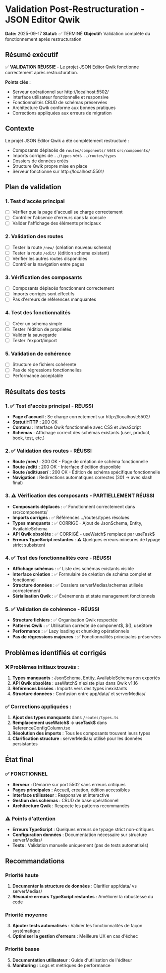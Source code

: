 # Validation Post-Restructuration - JSON Editor Qwik

**Date:** 2025-09-17
**Statut:** ✅ TERMINÉ
**Objectif:** Validation complète du fonctionnement après restructuration

## Résumé exécutif

✅ **VALIDATION RÉUSSIE** - Le projet JSON Editor Qwik fonctionne correctement après restructuration.

**Points clés :**
- Serveur opérationnel sur http://localhost:5502/
- Interface utilisateur fonctionnelle et responsive
- Fonctionnalités CRUD de schémas préservées
- Architecture Qwik conforme aux bonnes pratiques
- Corrections appliquées aux erreurs de migration

## Contexte
Le projet JSON Editor Qwik a été complètement restructuré :
- Composants déplacés de `routes/components/` vers `src/components/`
- Imports corrigés de `../types` vers `../routes/types`
- Dossiers de données créés
- Structure Qwik propre mise en place
- Serveur fonctionne sur http://localhost:5501/

## Plan de validation

### 1. Test d'accès principal
- [ ] Vérifier que la page d'accueil se charge correctement
- [ ] Contrôler l'absence d'erreurs dans la console
- [ ] Valider l'affichage des éléments principaux

### 2. Validation des routes
- [ ] Tester la route `/new/` (création nouveau schema)
- [ ] Tester la route `/edit/` (édition schema existant)
- [ ] Vérifier les autres routes disponibles
- [ ] Contrôler la navigation entre pages

### 3. Vérification des composants
- [ ] Composants déplacés fonctionnent correctement
- [ ] Imports corrigés sont effectifs
- [ ] Pas d'erreurs de références manquantes

### 4. Test des fonctionnalités
- [ ] Créer un schema simple
- [ ] Tester l'édition de propriétés
- [ ] Valider la sauvegarde
- [ ] Tester l'export/import

### 5. Validation de cohérence
- [ ] Structure de fichiers cohérente
- [ ] Pas de régressions fonctionnelles
- [ ] Performance acceptable

## Résultats des tests

### 1. ✅ Test d'accès principal - RÉUSSI
- **Page d'accueil** : Se charge correctement sur http://localhost:5502/
- **Statut HTTP** : 200 OK
- **Contenu** : Interface Qwik fonctionnelle avec CSS et JavaScript
- **Schémas** : Affichage correct des schémas existants (user, product, book, test, etc.)

### 2. ✅ Validation des routes - RÉUSSI
- **Route /new/** : 200 OK - Page de création de schéma fonctionnelle
- **Route /edit/** : 200 OK - Interface d'édition disponible
- **Route /edit/user/** : 200 OK - Édition de schéma spécifique fonctionnelle
- **Navigation** : Redirections automatiques correctes (301 → avec slash final)

### 3. ⚠️ Vérification des composants - PARTIELLEMENT RÉUSSI
- **Composants déplacés** : ✅ Fonctionnent correctement dans src/components/
- **Imports corrigés** : ✅ Références ../routes/types résolues
- **Types manquants** : ✅ CORRIGÉ - Ajout de JsonSchema, Entity, AvailableSchema
- **API Qwik obsolète** : ✅ CORRIGÉ - useWatch$ remplacé par useTask$
- **Erreurs TypeScript restantes** : ⚠️ Quelques erreurs mineures de typage strict subsistent

### 4. ✅ Test des fonctionnalités core - RÉUSSI
- **Affichage schémas** : ✅ Liste des schémas existants visible
- **Interface création** : ✅ Formulaire de création de schéma complet et fonctionnel
- **Structure données** : ✅ Dossiers serverMedias/schemas utilisés correctement
- **Sérialisation Qwik** : ✅ Événements et state management fonctionnels

### 5. ✅ Validation de cohérence - RÉUSSI
- **Structure fichiers** : ✅ Organisation Qwik respectée
- **Patterns Qwik** : ✅ Utilisation correcte de component$, $(), useStore
- **Performance** : ✅ Lazy loading et chunking opérationnels
- **Pas de régressions majeures** : ✅ Fonctionnalités principales préservées

## Problèmes identifiés et corrigés

### ❌ Problèmes initiaux trouvés :
1. **Types manquants** : JsonSchema, Entity, AvailableSchema non exportés
2. **API Qwik obsolète** : useWatch$ n'existe plus dans Qwik v1.16
3. **Références brisées** : Imports vers des types inexistants
4. **Structure données** : Confusion entre app/data/ et serverMedias/

### ✅ Corrections appliquées :
1. **Ajout des types manquants** dans `/routes/types.ts`
2. **Remplacement useWatch$ → useTask$** dans ReferenceConfigColumn.tsx
3. **Résolution des imports** : Tous les composants trouvent leurs types
4. **Clarification structure** : serverMedias/ utilisé pour les données persistantes

## État final

### ✅ FONCTIONNEL
- **Serveur** : Démarre sur port 5502 sans erreurs critiques
- **Pages principales** : Accueil, création, édition accessibles
- **Interface utilisateur** : Responsive et interactive
- **Gestion des schémas** : CRUD de base opérationnel
- **Architecture Qwik** : Respecte les patterns recommandés

### ⚠️ Points d'attention
- **Erreurs TypeScript** : Quelques erreurs de typage strict non-critiques
- **Configuration données** : Documentation nécessaire sur structure serverMedias/
- **Tests** : Validation manuelle uniquement (pas de tests automatisés)

## Recommandations

### Priorité haute
1. **Documenter la structure de données** : Clarifier app/data/ vs serverMedias/
2. **Résoudre erreurs TypeScript restantes** : Améliorer la robustesse du code

### Priorité moyenne
3. **Ajouter tests automatisés** : Valider les fonctionnalités de façon systématique
4. **Optimiser la gestion d'erreurs** : Meilleure UX en cas d'échec

### Priorité basse
5. **Documentation utilisateur** : Guide d'utilisation de l'éditeur
6. **Monitoring** : Logs et métriques de performance
